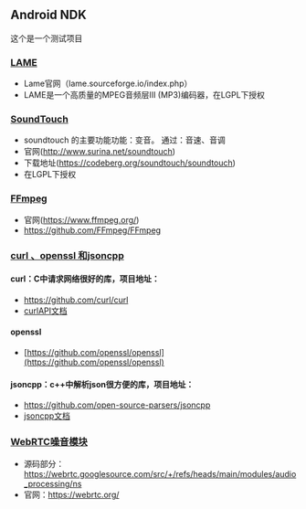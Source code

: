## Android NDK

这个是一个测试项目

### [LAME](lame)

- Lame官网（lame.sourceforge.io/index.php）
- LAME是一个高质量的MPEG音频层III (MP3)编码器，在LGPL下授权

### [SoundTouch](soundTouch)

- soundtouch 的主要功能功能：变音。  通过：音速、音调
- 官网(http://www.surina.net/soundtouch)
- 下载地址(https://codeberg.org/soundtouch/soundtouch)
- 在LGPL下授权

### [FFmpeg](ffmpeg)

- 官网(https://www.ffmpeg.org/)
- https://github.com/FFmpeg/FFmpeg


### [curl 、openssl 和jsoncpp](tools)
#### curl：C中请求网络很好的库，项目地址：
- https://github.com/curl/curl
- [curlAPI文档](https://curl.se/libcurl/c/)

#### openssl
- [https://github.com/openssl/openssl](https://github.com/openssl/openssl)

#### jsoncpp：c++中解析json很方便的库，项目地址：
- https://github.com/open-source-parsers/jsoncpp
- [jsoncpp文档](http://open-source-parsers.github.io/jsoncpp-docs/doxygen/index.html)

### [WebRTC噪音模块](webrtc-ns)
- 源码部分：https://webrtc.googlesource.com/src/+/refs/heads/main/modules/audio_processing/ns
- 官网：https://webrtc.org/